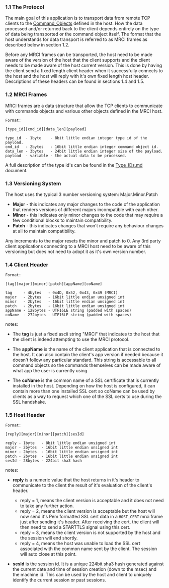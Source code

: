 ### 1.1 The Protocol ###

The main goal of this application is to transport data from remote TCP clients to the [Command_Objects](Command_Objects.md) defined in the host. How the data processed and/or returned back to the client depends entirely on the type of data being transported or the command object itself. The format that the host understands for data transport is referred to as MRCI frames as described below in section 1.2.

Before any MRCI frames can be transported, the host need to be made aware of the version of the host that the client supports and the client needs to be made aware of the host current version. This is done by having the client send a fixed length client header when it successfully connects to the host and the host will reply with it's own fixed length host header. Descriptions of these headers can be found in sections 1.4 and 1.5. 

### 1.2 MRCI Frames ###

MRCI frames are a data structure that allow the TCP clients to communicate with commands objects and various other objects defined in the MRCI host.

```
Format:

[type_id][cmd_id][data_len][payload]

type_id  - 1byte    - 8bit little endian integer type id of the payload.
cmd_id   - 2bytes   - 16bit little endian integer command object id.
data_len - 3bytes   - 24bit little endian integer size of the payload.
payload  - variable - the actual data to be processed.
```

A full description of the type id's can be found in the [Type_IDs.md](Type_IDs.md) document.

### 1.3 Versioning System ###

The host uses the typical 3 number versioning system: Major.Minor.Patch

* **Major** - this indicates any major changes to the code of the application that renders versions of different majors incompatible with each other.
* **Minor** - this indicates only minor changes to the code that may require a few conditional blocks to maintain compatibility.
* **Patch** - this indicates changes that won't require any behaviour changes at all to maintain compatibility.

Any increments to the major resets the minor and patch to 0. Any 3rd party client applications connecting to a MRCI host need to be aware of this versioning but does not need to adopt it as it's own version number.

### 1.4 Client Header ###

```
Format: 

[tag][major][minor][patch][appName][coName]

tag     - 4bytes   - 0x4D, 0x52, 0x43, 0x49 (MRCI)
major   - 2bytes   - 16bit little endian unsigned int
minor   - 2bytes   - 16bit little endian unsigned int
patch   - 2bytes   - 16bit little endian unsigned int
appName - 128bytes - UTF16LE string (padded with spaces)
coName  - 272bytes - UTF16LE string (padded with spaces)
```

notes:

* The **tag** is just a fixed ascii string "MRCI" that indicates to the host that the client is indeed attempting to use the MRCI protocol.

* The **appName** is the name of the client application that is connected to the host. It can also contain the client's app version if needed because it doesn't follow any particular standard. This string is accessable to all command objects so the commands themselves can be made aware of what app the user is currently using.

* The **coName** is the common name of a SSL certificate that is currently installed in the host. Depending on how the host is configured, it can contain more than one installed SSL cert so coName can be used by clients as a way to request which one of the SSL certs to use during the SSL handshake.

### 1.5 Host Header ###

```
Format:

[reply][major][minor][patch][sesId]

reply - 1byte   - 8bit little endian unsigned int
major - 2bytes  - 16bit little endian unsigned int
minor - 2bytes  - 16bit little endian unsigned int
patch - 2bytes  - 16bit little endian unsigned int
sesId - 28bytes - 224bit sha3 hash
```

notes:

* **reply** is a numeric value that the host returns in it's header to communicate to the client the result of it's evaluation of the client's header.

    * reply = 1, means the client version is acceptable and it does not need to take any further action.
    * reply = 2, means the client version is acceptable but the host will now send it's Pem formatted SSL cert data in a ```HOST_CERT``` mrci frame just after sending it's header. After receiving the cert, the client will then need to send a STARTTLS signal using this cert.
    * reply = 3, means the client version is not supported by the host and the session will end shortly.
    * reply = 4, means the host was unable to load the SSL cert associated with the common name sent by the client. The session will auto close at this point.

* **sesId** is the session id. It is a unique 224bit sha3 hash generated against the current date and time of session creation (down to the msec) and the machine id. This can be used by the host and client to uniquely identify the current session or past sessions.